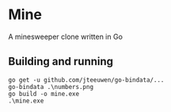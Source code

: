 # Mine

A minesweeper clone written in Go

## Building and running
```
go get -u github.com/jteeuwen/go-bindata/...
go-bindata .\numbers.png
go build -o mine.exe
.\mine.exe
```
